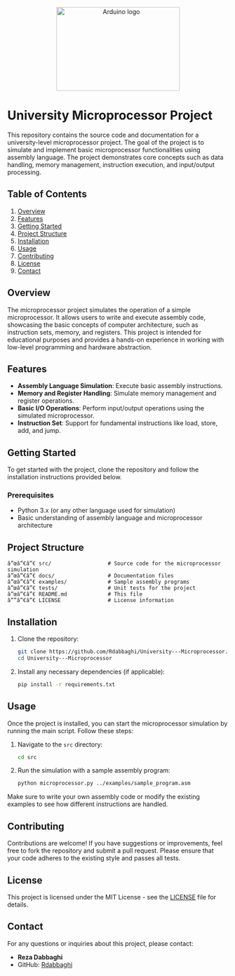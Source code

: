 <p align="center">
    <a href="https://www.arduino.cc/">
        <img src="https://image.makewebeasy.net/makeweb/m_1920x0/Yrhd97Z9N/DATA/Arduino_logo1.png" alt="Arduino logo" width="281" height="191">
    </a>
</p>


# University Microprocessor Project

This repository contains the source code and documentation for a university-level microprocessor project. The goal of the project is to simulate and implement basic microprocessor functionalities using assembly language. The project demonstrates core concepts such as data handling, memory management, instruction execution, and input/output processing.

## Table of Contents
1. [Overview](#overview)
2. [Features](#features)
3. [Getting Started](#getting-started)
4. [Project Structure](#project-structure)
5. [Installation](#installation)
6. [Usage](#usage)
7. [Contributing](#contributing)
8. [License](#license)
9. [Contact](#contact)

## Overview
The microprocessor project simulates the operation of a simple microprocessor. It allows users to write and execute assembly code, showcasing the basic concepts of computer architecture, such as instruction sets, memory, and registers. This project is intended for educational purposes and provides a hands-on experience in working with low-level programming and hardware abstraction.

## Features
- **Assembly Language Simulation**: Execute basic assembly instructions.
- **Memory and Register Handling**: Simulate memory management and register operations.
- **Basic I/O Operations**: Perform input/output operations using the simulated microprocessor.
- **Instruction Set**: Support for fundamental instructions like load, store, add, and jump.

## Getting Started
To get started with the project, clone the repository and follow the installation instructions provided below.

### Prerequisites
- Python 3.x (or any other language used for simulation)
- Basic understanding of assembly language and microprocessor architecture

## Project Structure
```
â”œâ”€â”€ src/                  # Source code for the microprocessor simulation
â”œâ”€â”€ docs/                 # Documentation files
â”œâ”€â”€ examples/             # Sample assembly programs
â”œâ”€â”€ tests/                # Unit tests for the project
â”œâ”€â”€ README.md             # This file
â””â”€â”€ LICENSE               # License information
```

## Installation
1. Clone the repository:
    ```bash
    git clone https://github.com/Rdabbaghi/University---Microprocessor.git
    cd University---Microprocessor
    ```

2. Install any necessary dependencies (if applicable):
    ```bash
    pip install -r requirements.txt
    ```

## Usage
Once the project is installed, you can start the microprocessor simulation by running the main script. Follow these steps:

1. Navigate to the `src` directory:
    ```bash
    cd src
    ```

2. Run the simulation with a sample assembly program:
    ```bash
    python microprocessor.py ../examples/sample_program.asm
    ```

Make sure to write your own assembly code or modify the existing examples to see how different instructions are handled.

## Contributing
Contributions are welcome! If you have suggestions or improvements, feel free to fork the repository and submit a pull request. Please ensure that your code adheres to the existing style and passes all tests.

## License
This project is licensed under the MIT License - see the [LICENSE](LICENSE) file for details.

## Contact
For any questions or inquiries about this project, please contact:

- **Reza Dabbaghi**  
- GitHub: [Rdabbaghi](https://github.com/Rdabbaghi)
